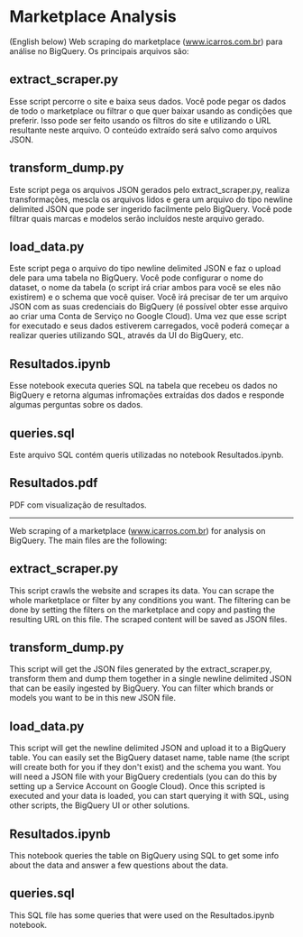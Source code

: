 
# Marketplace Analysis

(English below)
Web scraping do marketplace (www.icarros.com.br) para análise no BigQuery. Os principais arquivos são:

## extract_scraper.py
Esse script percorre o site e baixa seus dados. Você pode pegar os dados de todo o marketplace ou filtrar o que quer baixar usando as condições que preferir. Isso pode ser feito usando os filtros do site e utilizando o URL resultante neste arquivo. O conteúdo extraído será salvo como arquivos JSON.

## transform_dump.py
Este script pega os arquivos JSON gerados pelo extract_scraper.py, realiza transformações, mescla os arquivos lidos e gera um arquivo do tipo newline delimited JSON que pode ser ingerido facilmente pelo BigQuery. Você pode filtrar quais marcas e modelos serão incluídos neste arquivo gerado.

## load_data.py
Este script pega o arquivo do tipo newline delimited JSON e faz o upload dele para uma tabela no BigQuery. Você pode configurar o nome do dataset, o nome da tabela (o script irá criar ambos para você se eles não existirem) e o schema que você quiser. Você irá precisar de ter um arquivo JSON com as suas credenciais do BigQuery (é possível obter esse arquivo ao criar uma Conta de Serviço no Google Cloud). Uma vez que esse script for executado e seus dados estiverem carregados, você poderá começar a realizar queries utilizando SQL, através da UI do BigQuery, etc.

## Resultados.ipynb
Esse notebook executa queries SQL na tabela que recebeu os dados no BigQuery e retorna algumas infromações extraídas dos dados e responde algumas perguntas sobre os dados.

## queries.sql
Este arquivo SQL contém queris utilizadas no notebook Resultados.ipynb.

## Resultados.pdf
PDF com visualização de resultados.

------------------

Web scraping of a marketplace (www.icarros.com.br) for analysis on BigQuery. The main files are the following:

## extract_scraper.py
This script crawls the website and scrapes its data. You can scrape the whole marketplace or filter by any conditions you want. The filtering can be done by setting the filters on the marketplace and copy and pasting the resulting URL on this file. The scraped content will be saved as JSON files.

## transform_dump.py
This script will get the JSON files generated by the extract_scraper.py, transform them and dump them together in a single newline delimited JSON that can be easily ingested by BigQuery. You can filter which brands or models you want to be in this new JSON file.

## load_data.py
This script will get the newline delimited JSON and upload it to a BigQuery table. You can easily set the BigQuery dataset name, table name (the script will create both for you if they don't exist) and the schema you want. You will need a JSON file with your BigQuery credentials (you can do this by setting up a Service Account on Google Cloud). Once this scripted is executed and your data is loaded, you can start querying it with SQL, using other scripts, the BigQuery UI or other solutions.

## Resultados.ipynb
This notebook queries the table on BigQuery using SQL to get some info about the data and answer a few questions about the data.

## queries.sql
This SQL file has some queries that were used on the Resultados.ipynb notebook.